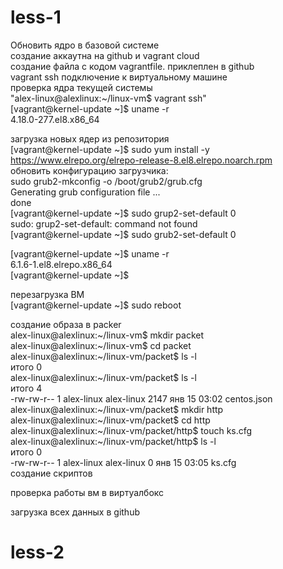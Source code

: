 # less-1
Обновить ядро в базовой системе  
создание аккаутна на  github и vagrant cloud  
создание файла с кодом vagrantfile. приклеплен в github  
vagrant ssh подключение к виртуальному машине  
проверка ядра текущей системы  
"alex-linux@alexlinux:~/linux-vm$ vagrant ssh"    
[vagrant@kernel-update ~]$ uname -r  
4.18.0-277.el8.x86_64  
  
загрузка новых ядер из репозитория  
[vagrant@kernel-update ~]$ sudo yum install -y https://www.elrepo.org/elrepo-release-8.el8.elrepo.noarch.rpm     
обновить конфигурацию загрузчика:  
sudo grub2-mkconfig -o /boot/grub2/grub.cfg  
Generating grub configuration file ...  
done  
[vagrant@kernel-update ~]$ sudo grup2-set-default 0  
sudo: grup2-set-default: command not found  
[vagrant@kernel-update ~]$ sudo grub2-set-default 0  
  
[vagrant@kernel-update ~]$ uname -r  
6.1.6-1.el8.elrepo.x86_64  
[vagrant@kernel-update ~]$

перезагрузка ВМ  
[vagrant@kernel-update ~]$ sudo reboot  
  
создание образа в  packer  
alex-linux@alexlinux:~/linux-vm$ mkdir packet  
alex-linux@alexlinux:~/linux-vm$ cd packet  
alex-linux@alexlinux:~/linux-vm/packet$ ls -l  
итого 0  
alex-linux@alexlinux:~/linux-vm/packet$ ls -l  
итого 4  
-rw-rw-r-- 1 alex-linux alex-linux 2147 янв 15 03:02 centos.json  
alex-linux@alexlinux:~/linux-vm/packet$ mkdir http  
alex-linux@alexlinux:~/linux-vm/packet$ cd http  
alex-linux@alexlinux:~/linux-vm/packet/http$ touch ks.cfg  
alex-linux@alexlinux:~/linux-vm/packet/http$ ls -l  
итого 0  
-rw-rw-r-- 1 alex-linux alex-linux 0 янв 15 03:05 ks.cfg  
создание скриптов  

проверка работы вм в виртуалбокс  

загрузка всех данных в github  
# less-2
